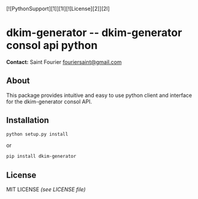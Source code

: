 [![PythonSupport][1]][1l][![License][2]][2l]

# dkim-generator -- dkim-generator consol api python 

**Contact:** Saint Fourier <fouriersaint@gmail.com>

## About

This package provides intuitive and easy to use python client and interface
for the dkim-generator consol API.

## Installation

```bash
python setup.py install
```
or
```bash
pip install dkim-generator
```


## License

MIT LICENSE *(see LICENSE file)*